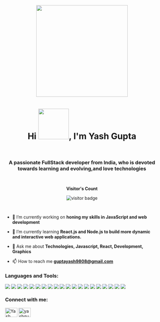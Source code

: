 <br>
<p align="center">
  <img src="https://media.tenor.com/GfSX-u7VGM4AAAAC/coding.gif" width="300">
</p>
<h1 align="center">Hi <img src="https://user-images.githubusercontent.com/107767172/196756982-f3bcd4cc-7c85-42c1-ab8d-5a8d64825fdd.gif" width="100">, I'm Yash Gupta</h1>
<br>

<h3 align="center">A passionate FullStack developer from India, who is devoted towards learning and evolving,and love technologies</h3> 
<br>
<p align="center"><b>Visitor's Count</b></p>
<p align="center"><img src="https://profile-counter.glitch.me/yashgupta749/count.svg" alt="visitor badge"/></p>
<br/>

- 🔭 I’m currently working on **honing my skills in JavaScript and web development**

- 🌱 I’m currently learning **React.js and Node.js to build more dynamic and interactive web applications.**

- 💬 Ask me about **Technologies, Javascript, React, Development, Graphics**

- 📫 How to reach me **guptayash9808@gmail.com**


<h3 align="left">Languages and Tools:</h3>
<p align="left"> 
  <img src="https://img.shields.io/badge/React-05122A?style=flat&logo=react&logoColor=61DAFB" />
  <img src="https://img.shields.io/badge/Node.js-05122A?style=flat&logo=nodedotjs&logoColor=339933" />
  <img src="https://img.shields.io/badge/Express.js-05122A?style=flat&logo=express&logoColor=000000" />
  <img src="https://img.shields.io/badge/MongoDB-05122A?style=flat&logo=mongodb&logoColor=47A248" />
  <img src="https://img.shields.io/badge/C++-05122A?style=flat&logo=c%2B%2B&logoColor=00599C" />
  <img src="https://img.shields.io/badge/C-05122A?style=flat&logo=c&logoColor=A8B9CC" />
  <img src="https://img.shields.io/badge/Firebase-05122A?style=flat&logo=firebase&logoColor=FFCA28" />
  <img src="https://img.shields.io/badge/HTML-05122A?style=flat&logo=html5&logoColor=E34F26" />
  <img src="https://img.shields.io/badge/CSS-05122A?style=flat&logo=css3&logoColor=1572B6" />
  <img src="https://img.shields.io/badge/JavaScript-05122A?style=flat&logo=javascript&logoColor=F7DF1E" />
  <img src="https://img.shields.io/badge/Tailwind%20CSS-05122A?style=flat&logo=tailwind-css&logoColor=38B2AC" />
  <img src="https://img.shields.io/badge/Material-UI-05122A?style=flat&logo=material-ui&logoColor=0081CB" />
  <img src="https://img.shields.io/badge/Semantic%20UI-05122A?style=flat&logo=semantic-ui&logoColor=35bdb2" />
  <img src="https://img.shields.io/badge/Go-05122A?style=flat&logo=go&logoColor=00ADD8" />
  <img src="https://img.shields.io/badge/Python-05122A?style=flat&logo=python&logoColor=3776AB" />
  <img src="https://img.shields.io/badge/JSON-05122A?style=flat&logo=json&logoColor=000000" />
  <img src="https://img.shields.io/badge/Git-05122A?style=flat&logo=git&logoColor=F05032" />
  <img src="https://img.shields.io/badge/GitHub-05122A?style=flat&logo=github&logoColor=181717" />
  <img src="https://img.shields.io/badge/MySQL-05122A?style=flat&logo=mysql&logoColor=4479A1" />
  <img src="https://img.shields.io/badge/VS%20Code-05122A?style=flat&logo=visual-studio-code&logoColor=007ACC" />
</p>



<h3 align="left">Connect with me:</h3>
<p align="left">
<a href="www.linkedin.com/in/yash-gupta-26277122b" target="blank"><img align="center" src="https://raw.githubusercontent.com/rahuldkjain/github-profile-readme-generator/master/src/images/icons/Social/linked-in-alt.svg" alt="Yash gupta" height="30" width="40" /></a>
<a href="https://www.instagram.com/yashgupta749" target="blank"><img align="center" src="https://raw.githubusercontent.com/rahuldkjain/github-profile-readme-generator/master/src/images/icons/Social/instagram.svg" alt="yashgupta749" height="30" width="40" /></a>
</p>

